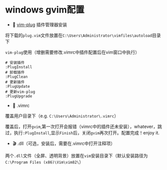 # windows gvim配置
- :triangular_flag_on_post: [vim-plug](https://github.com/junegunn/vim-plug) 插件管理器安装

将下载的`plug.vim`文件放置在`C:\Users\Administrator\vimfiles\autoload`目录下

`vim-plug`使用（增删需要修改.vimrc中插件配置后在vim窗口中执行）
```
# 安装插件
:PlugInstall
# 卸载插件
:PlugClean
# 更新插件
:PlugUpdate
# 更新vim-plug
:PlugUpgrade
```

- :moyai: .vimrc

覆盖用户目录下（e.g. `C:\Users\Administrator\.vimrc`）

覆盖后，打开`gvim`,第一次打开会报错（vimrc中的插件还未安装），whatever，跳过，执行`:PlugInstall`,显示`Finish`后，关闭`gvim`再次打开。配置完成！enjoy it.

- :clapper: .dll（可选，安装后，需要在.vimrc中打开注释项）

两个`.dll`文件（全屏、透明背景）放置在`vim`安装目录下（默认安装路径为`C:\Program Files (x86)\Vim\vim82\`）

